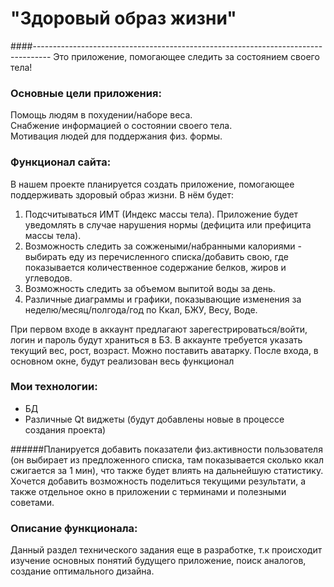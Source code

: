 # "Здоровый образ жизни"
####----------------------------------------------------------------------------------
Это приложение, помогающее следить за состоянием своего тела!
### Основные цели приложения:
Помощь людям в похудении/наборе веса.\
Снабжение информацией о состоянии своего тела.\
Мотивация людей для поддержания физ. формы.
### Функционал сайта:
В нашем проекте планируется создать приложение, помогающее поддерживать здоровый образ жизни.
В нём будет:
1) Подсчитываться ИМТ (Индекс массы тела). Приложение будет уведомлять в случае нарушения нормы
   (дефицита или префицита массы тела).
2) Возможность следить за сожжеными/набранными калориями - выбирать еду из перечисленного списка/добавить свою, где показывается
количественное содержание белков, жиров и углеводов.
3) Возможность следить за объемом выпитой воды за день.
4) Различные диаграммы и графики, показывающие изменения за неделю/месяц/полгода/год по Ккал, БЖУ, Весу,
Воде.

При первом входе в аккаунт предлагают зарегестрироваться/войти, логин и пароль будут храниться в БЗ.
В аккаунте требуется указать текущий вес, рост, возраст. Можно поставить аватарку.
После входа, в основном окне, будут реализован весь функционал

### Мои технологии:
- БД
- Различные Qt виджеты
(будут добавлены новые в процессе создания проекта)

######Планируется добавить показатели физ.активности пользователя (он выбирает из предложенного списка, там показывается сколько ккал сжигается за 1 мин), что также будет влиять на дальнейшую статистику. Хочется добавить возможность поделиться текущими результати, а также отдельное окно в приложении с терминами и полезными советами.

### Описание функционала:
Данный раздел технического задания еще в разработке, т.к происходит изучение основных понятий будущего приложение, поиск аналогов, создание оптимального дизайна.
